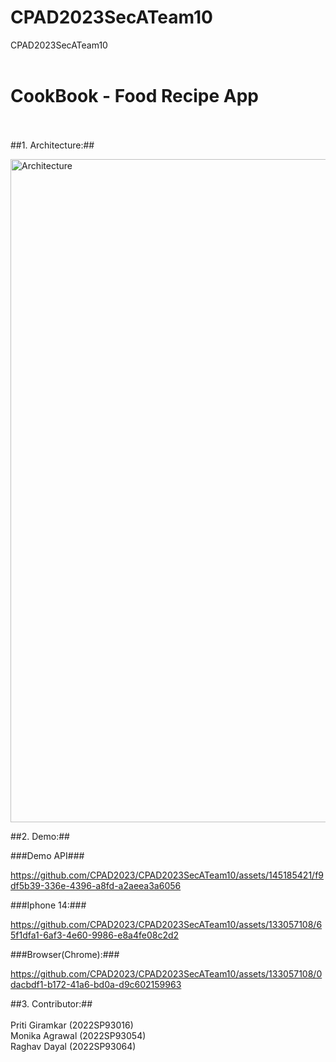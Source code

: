 # CPAD2023SecATeam10
CPAD2023SecATeam10 <br /> <br />
# CookBook - Food Recipe App <br /> <br />

##1. Architecture:##

<img width="1061" alt="Architecture" src="https://github.com/CPAD2023/CPAD2023SecATeam10/assets/133057108/5888ee9e-dccc-459f-bed5-1b7eed86acbf">

##2. Demo:##

###Demo API###

https://github.com/CPAD2023/CPAD2023SecATeam10/assets/145185421/f9df5b39-336e-4396-a8fd-a2aeea3a6056

###Iphone 14:###

https://github.com/CPAD2023/CPAD2023SecATeam10/assets/133057108/65f1dfa1-6af3-4e60-9986-e8a4fe08c2d2

###Browser(Chrome):###

https://github.com/CPAD2023/CPAD2023SecATeam10/assets/133057108/0dacbdf1-b172-41a6-bd0a-d9c602159963


##3. Contributor:##<br /> <br />
Priti Giramkar (2022SP93016) <br />
Monika Agrawal (2022SP93054) <br />
Raghav Dayal   (2022SP93064)
